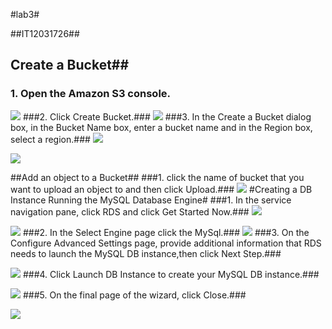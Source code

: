 #lab3#

##IT12031726##

## Create a Bucket##

<h3>1. Open the Amazon S3 console.</h3>

![](https://scontent-sin1-1.xx.fbcdn.net/hphotos-xfp1/v/t1.0-9/10486417_790912704362419_2244552920332669891_n.jpg?oh=0c34d7671a3e2e34594a164583db197a&oe=56142078)
###2. Click Create Bucket.###
![](https://scontent-sin1-1.xx.fbcdn.net/hphotos-xft1/v/t1.0-9/11760134_790912727695750_8246130510163086698_n.jpg?oh=2d3c96eb937084a3a5f91226e0ff58e7&oe=56422262)
###3. In the Create a Bucket dialog box, in the Bucket Name box, enter a bucket name and in the Region box, select a region.###
![](https://scontent-sin1-1.xx.fbcdn.net/hphotos-xtf1/v/t1.0-9/11745434_790912771029079_7781260832486409251_n.jpg?oh=6711e77d53a5c20b1064ea921b4efdaa&oe=5658B3FA)

![](https://scontent-sin1-1.xx.fbcdn.net/hphotos-xtp1/v/t1.0-9/11892196_806144799505876_6764030638129230320_n.jpg?oh=8e7d387cb1e9454256f5bdd67735d6c5&oe=568085D8)

##Add an object to a Bucket##
###1. click the name of bucket that you want to upload an object to and then click Upload.###
![](https://scontent-sin1-1.xx.fbcdn.net/hphotos-xpf1/v/t1.0-9/11811471_790912811029075_8102347691488501351_n.jpg?oh=0559816d02b02b17b91f506a815d9243&oe=561302D3)
#Creating a DB Instance Running the MySQL Database Engine#
###1. In the service navigation pane, click RDS and click Get Started Now.###
![](https://scontent-sin1-1.xx.fbcdn.net/hphotos-xft1/v/t1.0-9/11781772_790912841029072_4991377677858716787_n.jpg?oh=f99ca5e177816e056543ffbc1e57c131&oe=560EFCDF)

![](https://scontent-sin1-1.xx.fbcdn.net/hphotos-xap1/v/t1.0-9/11231093_790912861029070_6087646485087409409_n.jpg?oh=1a3bb915ac1b5179cafeea1249579a3d&oe=564CBA73)
###2. In the Select Engine page click the MySql.###
![](https://scontent-sin1-1.xx.fbcdn.net/hphotos-xat1/v/t1.0-9/11264986_790912897695733_1280294188846520178_n.jpg?oh=0b5fc1e42aabf4ce152e8fca42ae8af8&oe=56581E23)
###3. On the Configure Advanced Settings page, provide additional information that RDS needs to launch the MySQL DB instance,then click Next Step.###

![](https://scontent-sin1-1.xx.fbcdn.net/hphotos-xtf1/v/t1.0-9/11750676_790913004362389_4882576232787756796_n.jpg?oh=5dd386f3883046418990b721b0139892&oe=56150515)
###4. Click Launch DB Instance to create your MySQL DB instance.###

![](https://scontent-sin1-1.xx.fbcdn.net/hphotos-xtf1/v/t1.0-9/11745388_790913034362386_198605716109347902_n.jpg?oh=47ba7fb8fae126771f283fb9507d7f7d&oe=56130585)
###5. On the final page of the wizard, click Close.###

![](https://scontent-sin1-1.xx.fbcdn.net/hphotos-xft1/v/t1.0-9/11745775_790913054362384_7746562881030446590_n.jpg?oh=7a87abf0f71b3751066b15076af589ec&oe=5615BF00)





